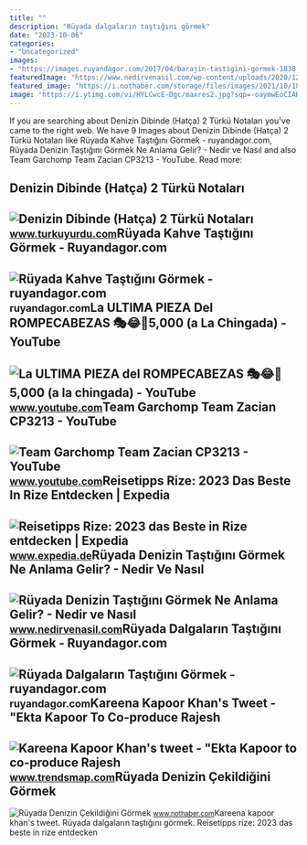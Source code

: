 ```yaml
---
title: ""
description: "Rüyada dalgaların taştığını görmek"
date: "2023-10-06"
categories:
- "Uncategorized"
images:
- "https://images.ruyandagor.com/2017/04/barajin-tastigini-gormek-1838.jpg"
featuredImage: "https://www.nedirvenasil.com/wp-content/uploads/2020/12/Ruyada-Denizin-Tastigini-Gormek.jpg"
featured_image: "https://i.nothaber.com/storage/files/images/2021/10/18/ruyada-denizin-tastigini-gormek-ve-kacmak-ne-anlama-gelir-616d8de028ef8.jpg"
image: "https://i.ytimg.com/vi/HYLCwcE-Dgc/maxres2.jpg?sqp=-oaymwEoCIAKENAF8quKqQMcGADwAQH4AYwCgALgA4oCDAgAEAEYRSBHKGUwDw==&amp;rs=AOn4CLC_ulBvmvqa2cf2uT56Qfk3FCYaDA"
---
```


If you are searching about Denizin Dibinde (Hatça) 2 Türkü Notaları you've came to the right web. We have 9 Images about Denizin Dibinde (Hatça) 2 Türkü Notaları like Rüyada Kahve Taştığını Görmek - ruyandagor.com, Rüyada Denizin Taştığını Görmek Ne Anlama Gelir? - Nedir ve Nasıl and also Team Garchomp Team Zacian CP3213 - YouTube. Read more:

Denizin Dibinde (Hatça) 2 Türkü Notaları
----------------------------------------

 ![Denizin Dibinde (Hatça) 2 Türkü Notaları](http://www.turkuyurdu.com/turku-notalari/denizin-dibinde-hatca-2.jpg) <small>www.turkuyurdu.com</small>Rüyada Kahve Taştığını Görmek - Ruyandagor.com
----------------------------------------------

 ![Rüyada Kahve Taştığını Görmek - ruyandagor.com](https://images.ruyandagor.com/2017/05/kahve-tastigini-gormek-1130.jpg) <small>ruyandagor.com</small>La ULTIMA PIEZA Del ROMPECABEZAS 🎭😂🧘5,000 (a La Chingada) - YouTube
-------------------------------------------------------------------

 ![La ULTIMA PIEZA del ROMPECABEZAS 🎭😂🧘5,000 (a la chingada) - YouTube](https://i.ytimg.com/vi/KdZ3OosEZ6s/hq2.jpg?sqp=-oaymwEoCOADEOgC8quKqQMcGADwAQH4Ad4EgAK4CIoCDAgAEAEYZSBMKGMwDw==&rs=AOn4CLCfzFvJaPoNerKMbSKycXF-fCyaDA) <small>www.youtube.com</small>Team Garchomp Team Zacian CP3213 - YouTube
------------------------------------------

 ![Team Garchomp Team Zacian CP3213 - YouTube](https://i.ytimg.com/vi/HYLCwcE-Dgc/maxres2.jpg?sqp=-oaymwEoCIAKENAF8quKqQMcGADwAQH4AYwCgALgA4oCDAgAEAEYRSBHKGUwDw==&rs=AOn4CLC_ulBvmvqa2cf2uT56Qfk3FCYaDA) <small>www.youtube.com</small>Reisetipps Rize: 2023 Das Beste In Rize Entdecken | Expedia
-----------------------------------------------------------

 ![Reisetipps Rize: 2023 das Beste in Rize entdecken | Expedia](https://mediaim.expedia.com/destination/1/f497055354c67f0f7f56f17e65d9435d.jpg?impolicy=fcrop&w=1040&h=580&q=mediumHigh) <small>www.expedia.de</small>Rüyada Denizin Taştığını Görmek Ne Anlama Gelir? - Nedir Ve Nasıl
-----------------------------------------------------------------

 ![Rüyada Denizin Taştığını Görmek Ne Anlama Gelir? - Nedir ve Nasıl](https://www.nedirvenasil.com/wp-content/uploads/2020/12/Ruyada-Denizin-Tastigini-Gormek.jpg) <small>www.nedirvenasil.com</small>Rüyada Dalgaların Taştığını Görmek - Ruyandagor.com
---------------------------------------------------

 ![Rüyada Dalgaların Taştığını Görmek - ruyandagor.com](https://images.ruyandagor.com/2017/04/barajin-tastigini-gormek-1838.jpg) <small>ruyandagor.com</small>Kareena Kapoor Khan's Tweet - "Ekta Kapoor To Co-produce Rajesh
---------------------------------------------------------------

 ![Kareena Kapoor Khan's tweet - "Ekta Kapoor to co-produce Rajesh](https://pbs.twimg.com/media/Fcyada8X0AANSFu.jpg) <small>www.trendsmap.com</small>Rüyada Denizin Çekildiğini Görmek
---------------------------------

 ![Rüyada Denizin Çekildiğini Görmek](https://i.nothaber.com/storage/files/images/2021/10/18/ruyada-denizin-tastigini-gormek-ve-kacmak-ne-anlama-gelir-616d8de028ef8.jpg) <small>www.nothaber.com</small>Kareena kapoor khan's tweet. Rüyada dalgaların taştığını görmek. Reisetipps rize: 2023 das beste in rize entdecken
